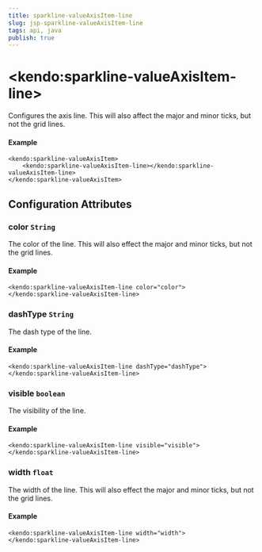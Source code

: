 ```yaml
---
title: sparkline-valueAxisItem-line
slug: jsp-sparkline-valueAxisItem-line
tags: api, java
publish: true
---
```


# \<kendo:sparkline-valueAxisItem-line\>

Configures the axis line. This will also affect the major and minor ticks, but not the grid lines.

#### Example
    <kendo:sparkline-valueAxisItem>
        <kendo:sparkline-valueAxisItem-line></kendo:sparkline-valueAxisItem-line>
    </kendo:sparkline-valueAxisItem>

## Configuration Attributes

### color `String`

The color of the line. This will also effect the major and minor ticks, but
not the grid lines.

#### Example
    <kendo:sparkline-valueAxisItem-line color="color">
    </kendo:sparkline-valueAxisItem-line>

### dashType `String`

The dash type of the line.

#### Example
    <kendo:sparkline-valueAxisItem-line dashType="dashType">
    </kendo:sparkline-valueAxisItem-line>

### visible `boolean`

The visibility of the line.

#### Example
    <kendo:sparkline-valueAxisItem-line visible="visible">
    </kendo:sparkline-valueAxisItem-line>

### width `float`

The width of the line. This will also effect the major and minor ticks, but
not the grid lines.

#### Example
    <kendo:sparkline-valueAxisItem-line width="width">
    </kendo:sparkline-valueAxisItem-line>

